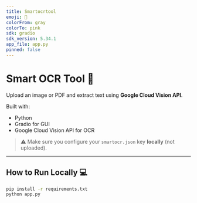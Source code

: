 ```yaml
---
title: Smartocrtool
emoji: 🐨
colorFrom: gray
colorTo: pink
sdk: gradio
sdk_version: 5.34.1
app_file: app.py
pinned: false
---
```


# Smart OCR Tool 🧠

Upload an image or PDF and extract text using **Google Cloud Vision API**.

Built with:
- Python
- Gradio for GUI
- Google Cloud Vision API for OCR

> ⚠️ Make sure you configure your `smartocr.json` key **locally** (not uploaded).

---

## How to Run Locally 💻

```bash
pip install -r requirements.txt
python app.py

